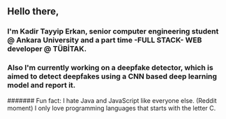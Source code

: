 ## Hello there,


### I'm Kadir Tayyip Erkan, senior computer engineering student @ Ankara University and a part time -FULL STACK- WEB developer @ TÜBİTAK. 

### Also I'm currently working on a deepfake detector, which is aimed to detect deepfakes using a CNN based deep learning model and report it. 
####### Fun fact: I hate Java and JavaScript like everyone else. (Reddit moment) I only love programming languages that starts with the letter C. 
<!--
That's a joke ofc. 
-->
